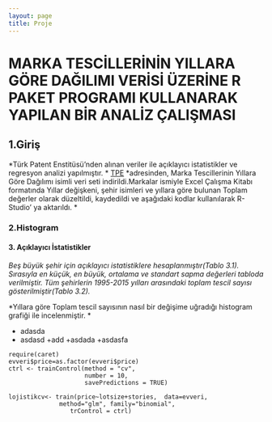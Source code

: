 ```yaml
---
layout: page
title: Proje
---
```




# MARKA TESCİLLERİNİN YILLARA GÖRE DAĞILIMI VERİSİ ÜZERİNE R PAKET PROGRAMI KULLANARAK YAPILAN BİR ANALİZ ÇALIŞMASI


## 1.Giriş

*Türk Patent Enstitüsü’nden alınan veriler ile açıklayıcı istatistikler ve regresyon analizi yapılmıştır. *
[TPE](http://www.tpe.gov.tr/TurkPatentEnstitusu/statistics/)
*adresinden, Marka Tescillerinin Yıllara Göre Dağılımı isimli veri seti indirildi.Markalar ismiyle Excel Çalışma Kitabı formatında Yıllar değişkeni, şehir isimleri ve yıllara göre bulunan Toplam değerler olarak düzeltildi, kaydedildi ve aşağıdaki kodlar kullanılarak R-Studio’ ya aktarıldı. *

### 2.Histogram



#### 3. Açıklayıcı İstatistikler
*Beş büyük şehir için açıklayıcı istatistiklere hesaplanmıştır(Tablo 3.1). Sırasıyla en küçük, en büyük, ortalama ve standart sapma değerleri tabloda verilmiştir. Tüm şehirlerin 1995-2015 yılları arasındaki toplam tescil sayısı gösterilmiştir(Tablo 3.2).*


*Yıllara göre Toplam tescil sayısının nasıl bir değişime uğradığı histogram grafiği ile incelenmiştir. *
* adasda
* asdasd
   +add 
   +asdada
   +asdasfa

```{r}
require(caret)
evveri$price=as.factor(evveri$price)
ctrl <- trainControl(method = "cv", 
                     number = 10, 
                     savePredictions = TRUE)

lojistikcv<- train(price~lotsize+stories,  data=evveri, 
              method="glm", family="binomial",
                 trControl = ctrl)
```

		

		 